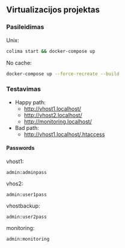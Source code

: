 ## Virtualizacijos projektas

### Pasileidimas

Unix:

```bash
colima start && docker-compose up
```

No cache:

```bash
docker-compose up --force-recreate --build
```

### Testavimas

- Happy path:
  - http://vhost1.localhost/
  - http://vhost2.localhost/
  - http://monitoring.localhost/
- Bad path:
  - http://vhost1.localhost/.htaccess

#### Passwords

vhost1:

    admin:adminpass

vhos2:

    admin:user1pass

vhostbackup:

    admin:user2pass

monitoring:

    admin:monitoring

